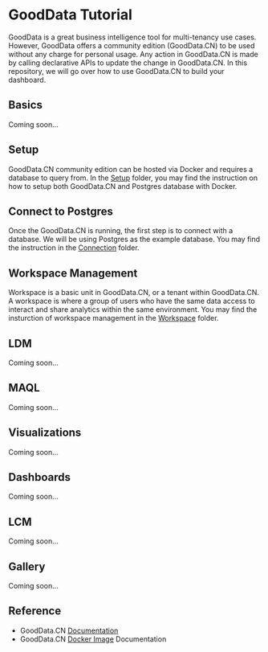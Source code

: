 # GoodData Tutorial
GoodData is a great business intelligence tool for multi-tenancy use cases. However, GoodData offers a community edition (GoodData.CN) to be used without any charge for personal usage. Any action in GoodData.CN is made by calling declarative APIs to update the change in GoodData.CN. In this repository, we will go over how to use GoodData.CN to build your dashboard.

## Basics
Coming soon...

## Setup
GoodData.CN community edition can be hosted via Docker and requires a database to query from. In the [Setup](/Setup) folder, you may find the instruction on how to setup both GoodData.CN and Postgres database with Docker.

## Connect to Postgres
Once the GoodData.CN is running, the first step is to connect with a database. We will be using Postgres as the example database. You may find the instruction in the [Connection](/Connection) folder.

## Workspace Management
Workspace is a basic unit in GoodData.CN, or a tenant within GoodData.CN. A workspace is where a group of users who have the same data access to interact and share analytics within the same environment. You may find the insturction of workspace management in the [Workspace](/Workspace) folder.

## LDM
Coming soon...

## MAQL
Coming soon...

## Visualizations
Coming soon...

## Dashboards
Coming soon...

## LCM
Coming soon...

## Gallery
Coming soon...

## Reference
* GoodData.CN <a href="https://www.gooddata.com/developers/cloud-native/doc/2.2/">
Documentation</a>
* GoodData.CN <a href="https://hub.docker.com/r/gooddata/gooddata-cn-ce">Docker Image</a> Documentation